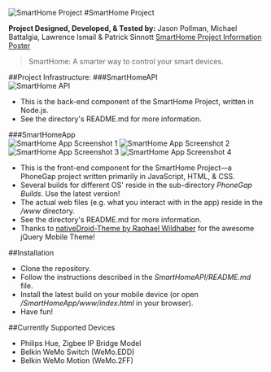 ![SmartHome Project](http://www.jasonpollman.com/sh-logo.png?raw=true)
#SmartHome Project

**Project Designed, Developed, & Tested by:**
Jason Pollman, Michael Battalgia, Lawrence Ismail & Patrick Sinnott
[SmartHome Project Information Poster](http://www.jasonpollman.com/pss/poster.pdf?raw=true)

> SmartHome: A smarter way to control your smart devices.

##Project Infrastructure:
###SmartHomeAPI   
![SmartHome API](http://www.jasonpollman.com/pss/api.png?raw=true)

* This is the back-end component of the SmartHome Project, written in Node.js.
* See the directory's README.md for more information.
    
###SmartHomeApp   
![SmartHome App Screenshot 1](http://www.jasonpollman.com/pss/p1.png?raw=true) ![SmartHome App Screenshot 2](http://www.jasonpollman.com/pss/p2.png?raw=true) ![SmartHome App Screenshot 3](http://www.jasonpollman.com/pss/p3.png?raw=true) ![SmartHome App Screenshot 4](http://www.jasonpollman.com/pss/p4.png?raw=true)
* This is the front-end component for the SmartHome Project—a PhoneGap project written primarily in JavaScript, HTML, & CSS.
* Several builds for different OS' reside in the sub-directory *PhoneGap Builds*. Use the latest version!
* The actual web files (e.g. what you interact with in the app) reside in the */www* directory.
* See the directory's README.md for more information.
* Thanks to [nativeDroid-Theme by Raphael Wildhaber](http://nativedroid.godesign.ch/) for the awesome jQuery Mobile Theme!

##Installation
* Clone the repository.
* Follow the instructions described in the *SmartHomeAPI/README.md* file.
* Install the latest build on your mobile device (or open */SmartHomeApp/www/index.html* in your browser).
* Have fun!

##Currently Supported Devices
* Philips Hue, Zigbee IP Bridge Model
* Belkin WeMo Switch (WeMo.EDD)
* Belkin WeMo Motion (WeMo.2FF)
